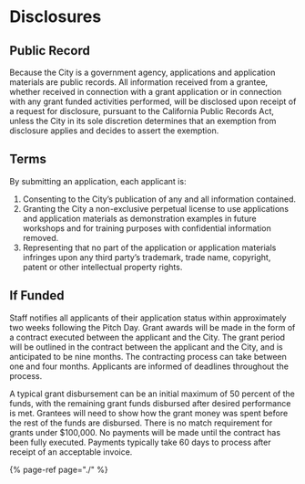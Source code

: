 # Disclosures

## Public Record

Because the City is a government agency, applications and application materials are public records. All information received from a grantee, whether received in connection with a grant application or in connection with any grant funded activities performed, will be disclosed upon receipt of a request for disclosure, pursuant to the California Public Records Act, unless the City in its sole discretion determines that an exemption from disclosure applies and decides to assert the exemption.

## Terms

By submitting an application, each applicant is:

1. Consenting to the City’s publication of any and all information contained.
2. Granting the City a non-exclusive perpetual license to use applications and application materials as demonstration examples in future workshops and for training purposes with confidential information removed.
3. Representing that no part of the application or application materials infringes upon any third party’s trademark, trade name, copyright, patent or other intellectual property rights.

## If Funded

Staff notifies all applicants of their application status within approximately two weeks following the Pitch Day. Grant awards will be made in the form of a contract executed between the applicant and the City. The grant period will be outlined in the contract between the applicant and the City, and is anticipated to be nine months. The contracting process can take between one and four months. Applicants are informed of deadlines throughout the process.

A typical grant disbursement can be an initial maximum of 50 percent of the funds, with the remaining grant funds disbursed after desired performance is met. Grantees will need to show how the grant money was spent before the rest of the funds are disbursed. There is no match requirement for grants under $100,000. No payments will be made until the contract has been fully executed. Payments typically take 60 days to process after receipt of an acceptable invoice.

{% page-ref page="./" %}



